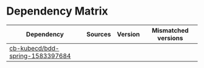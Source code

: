 # Dependency Matrix

Dependency | Sources | Version | Mismatched versions
---------- | ------- | ------- | -------------------
[cb-kubecd/bdd-spring-1583397684](https://github.com/cb-kubecd/bdd-spring-1583397684.git) |  | []() | 
